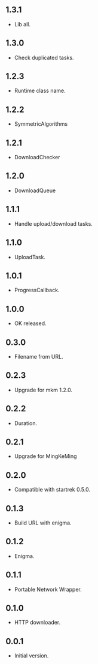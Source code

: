 ## 1.3.1

- Lib all.

## 1.3.0

- Check duplicated tasks.

## 1.2.3

- Runtime class name.

## 1.2.2

- SymmetricAlgorithms

## 1.2.1

- DownloadChecker

## 1.2.0

- DownloadQueue

## 1.1.1

- Handle upload/download tasks.

## 1.1.0

- UploadTask.

## 1.0.1

- ProgressCallback.

## 1.0.0

- OK released.

## 0.3.0

- Filename from URL.

## 0.2.3

- Upgrade for mkm 1.2.0.

## 0.2.2

- Duration.

## 0.2.1

- Upgrade for MingKeMing

## 0.2.0

- Compatible with startrek 0.5.0.

## 0.1.3

- Build URL with enigma.

## 0.1.2

- Enigma.

## 0.1.1

- Portable Network Wrapper.

## 0.1.0

- HTTP downloader.

## 0.0.1

- Initial version.
